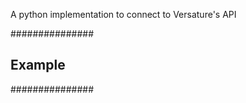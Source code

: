A python implementation to connect to Versature's API 


###############
##  Example  ##
###############

